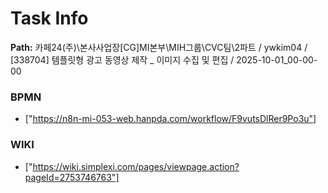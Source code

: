 # Task Info

**Path:** 카페24(주)\본사사업장\[CG]MI본부\MIH그룹\CVC팀\2파트 / ywkim04 / [338704] 템플릿형 광고 동영상 제작 _ 이미지 수집 및 편집 / 2025-10-01_00-00-00

### BPMN
- ["https://n8n-mi-053-web.hanpda.com/workflow/F9vutsDlRer9Po3u"]

### WIKI
- ["https://wiki.simplexi.com/pages/viewpage.action?pageId=2753746763"]

